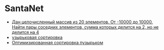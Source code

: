 # SantaNet
* [Дан целочисленный массив из 20 элементов. От -10000 до 10000. Найти пары соседних элементов, сумма которых делится на 2, но не делится на 4](
https://github.com/MyNameStawlie/SantaNet/blob/master/SantaNet/ready/Source1.cpp)
* [узырьковая сортировка](
https://github.com/MyNameStawlie/SantaNet/blob/master/SantaNet/Quick%20solutions/bubble%20sort.cpp)
* [Оптимизированная сортировка пузырьком](
https://github.com/MyNameStawlie/SantaNet/blob/master/SantaNet/Quick%20solutions/Optimized%20bubble%20sort.cpp)
